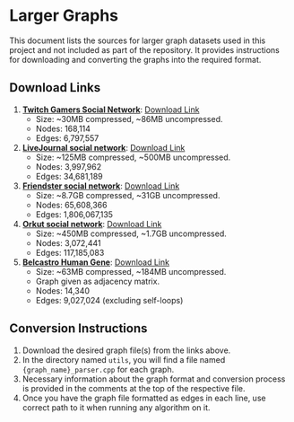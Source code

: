 # Larger Graphs

This document lists the sources for larger graph datasets used in this project and not included as part of the repository. It provides instructions for downloading and converting the graphs into the required format.

## Download Links

1. [**Twitch Gamers Social Network**](https://snap.stanford.edu/data/twitch_gamers.html): [Download Link](https://snap.stanford.edu/data/twitch_gamers.zip)
   - Size: ~30MB compressed, ~86MB uncompressed.
   - Nodes: 168,114
   - Edges: 6,797,557
2. [**LiveJournal social network**](https://snap.stanford.edu/data/com-LiveJournal.html): [Download Link](https://snap.stanford.edu/data/bigdata/communities/com-lj.ungraph.txt.gz)
   - Size: ~125MB compressed, ~500MB uncompressed.
   - Nodes: 3,997,962
   - Edges: 34,681,189
3. [**Friendster social network**](https://snap.stanford.edu/data/com-Friendster.html): [Download Link](https://example.com/graph4)
   - Size: ~8.7GB compressed, ~31GB uncompressed.
   - Nodes: 65,608,366
   - Edges: 1,806,067,135
4. [**Orkut social network**](https://snap.stanford.edu/data/com-Orkut.html): [Download Link](https://example.com/graph3)
   - Size: ~450MB compressed, ~1.7GB uncompressed.
   - Nodes: 3,072,441
   - Edges: 117,185,083
5. [**Belcastro Human Gene**](https://sparse.tamu.edu/Belcastro/human_gene2): [Download Link](https://suitesparse-collection-website.herokuapp.com/MM/Belcastro/human_gene2.tar.gz)
   - Size: ~63MB compressed, ~184MB uncompressed.
   - Graph given as adjacency matrix.
   - Nodes: 14,340
   - Edges: 9,027,024 (excluding self-loops)

<!-- X. [**Agatha_2015 Sybrandt**](https://sparse.tamu.edu/Sybrandt/AGATHA_2015): [Download Link](https://example.com/graph5)
   - Size: ~900MB compressed, ~4.3GB uncompressed.
   - Nodes: 183,964,077
   - Edges: 11,588,725,964 -->

## Conversion Instructions

1. Download the desired graph file(s) from the links above.
2. In the directory named `utils`, you will find a file named `{graph_name}_parser.cpp` for each graph.
3. Necessary information about the graph format and conversion process is provided in the comments at the top of the respective file.
4. Once you have the graph file formatted as edges in each line, use correct path to it when running any algorithm on it.
